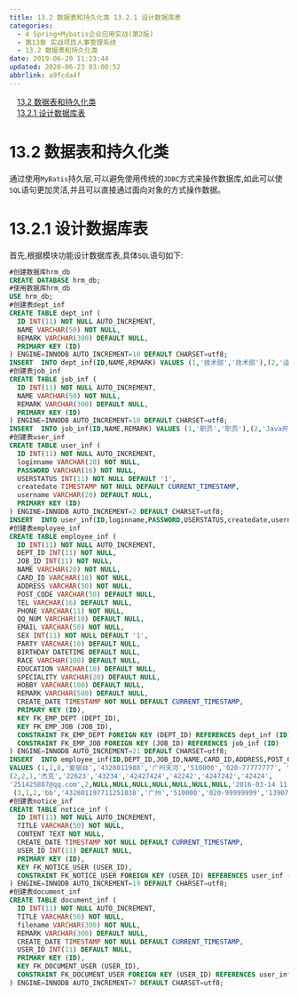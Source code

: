 ```yaml
---
title: 13.2 数据表和持久化类 13.2.1 设计数据库表
categories: 
  - 4 Spring+Mybatis企业应用实战(第2版)
  - 第13章 实战项目人事管理系统
  - 13.2 数据表和持久化类
date: 2019-06-20 11:23:44
updated: 2020-06-23 03:00:52
abbrlink: a9fcda4f
---
```

<div id='my_toc'><a href="/JavaReadingNotes/a9fcda4f/#13-2-数据表和持久化类" class="header_1">13.2 数据表和持久化类</a>&nbsp;<br><a href="/JavaReadingNotes/a9fcda4f/#13-2-1-设计数据库表" class="header_1">13.2.1 设计数据库表</a>&nbsp;<br></div>
<style>.header_1{margin-left: 1em;}.header_2{margin-left: 2em;}.header_3{margin-left: 3em;}.header_4{margin-left: 4em;}.header_5{margin-left: 5em;}.header_6{margin-left: 6em;}</style>
<!--more-->
<script>if (navigator.platform.search('arm')==-1){document.getElementById('my_toc').style.display = 'none';}var e,p = document.getElementsByTagName('p');while (p.length>0) {e = p[0];e.parentElement.removeChild(e);}</script>

<!--end-->
<!--SSTStart-->
# 13.2 数据表和持久化类
通过使用`MyBatis`持久层,可以避免使用传统的`JDBC`方式来操作数据库,如此可以使`SQL`语句更加灵活,并且可以直接通过面向对象的方式操作数据。
# 13.2.1 设计数据库表
首先,根据模块功能设计数据库表,具体`SQL`语句如下:
```sql
#创建数据库hrm_db
CREATE DATABASE hrm_db;
#使用数据库hrm_db
USE hrm_db;
#创建表dept_inf
CREATE TABLE dept_inf (
  ID INT(11) NOT NULL AUTO_INCREMENT,
  NAME VARCHAR(50) NOT NULL,
  REMARK VARCHAR(300) DEFAULT NULL,
  PRIMARY KEY (ID)
) ENGINE=INNODB AUTO_INCREMENT=10 DEFAULT CHARSET=utf8;
INSERT  INTO dept_inf(ID,NAME,REMARK) VALUES (1,'技术部','技术部'),(2,'运营部','运营部'),(3,'财务部','财务部'),(5,'总公办','总公办'),(6,'市场部','市场部'),(7,'教学部','教学部');
#创建表job_inf
CREATE TABLE job_inf (
  ID INT(11) NOT NULL AUTO_INCREMENT,
  NAME VARCHAR(50) NOT NULL,
  REMARK VARCHAR(300) DEFAULT NULL,
  PRIMARY KEY (ID)
) ENGINE=INNODB AUTO_INCREMENT=10 DEFAULT CHARSET=utf8;
INSERT  INTO job_inf(ID,NAME,REMARK) VALUES (1,'职员','职员'),(2,'Java开发工程师','Java开发工程师'),(3,'Java中级开发工程师','Java中级开发工程师'),(4,'Java高级开发工程师','Java高级开发工程师'),(5,'系统管理员','系统管理员'),(6,'架构师','架构师'),(7,'主管','主管'),(8,'经理','经理'),(9,'总经理','总经理');
#创建表user_inf
CREATE TABLE user_inf (
  ID INT(11) NOT NULL AUTO_INCREMENT,
  loginname VARCHAR(20) NOT NULL,
  PASSWORD VARCHAR(16) NOT NULL,
  USERSTATUS INT(11) NOT NULL DEFAULT '1',
  createdate TIMESTAMP NOT NULL DEFAULT CURRENT_TIMESTAMP,
  username VARCHAR(20) DEFAULT NULL,
  PRIMARY KEY (ID)
) ENGINE=INNODB AUTO_INCREMENT=2 DEFAULT CHARSET=utf8;
INSERT  INTO user_inf(ID,loginname,PASSWORD,USERSTATUS,createdate,username) VALUES (1,'admin','123456',2,'2016-03-12 09:34:28','超级管理员');
#创建表employee_inf
CREATE TABLE employee_inf (
  ID INT(11) NOT NULL AUTO_INCREMENT,
  DEPT_ID INT(11) NOT NULL,
  JOB_ID INT(11) NOT NULL,
  NAME VARCHAR(20) NOT NULL,
  CARD_ID VARCHAR(18) NOT NULL,
  ADDRESS VARCHAR(50) NOT NULL,
  POST_CODE VARCHAR(50) DEFAULT NULL,
  TEL VARCHAR(16) DEFAULT NULL,
  PHONE VARCHAR(11) NOT NULL,
  QQ_NUM VARCHAR(10) DEFAULT NULL,
  EMAIL VARCHAR(50) NOT NULL,
  SEX INT(11) NOT NULL DEFAULT '1',
  PARTY VARCHAR(10) DEFAULT NULL,
  BIRTHDAY DATETIME DEFAULT NULL,
  RACE VARCHAR(100) DEFAULT NULL,
  EDUCATION VARCHAR(10) DEFAULT NULL,
  SPECIALITY VARCHAR(20) DEFAULT NULL,
  HOBBY VARCHAR(100) DEFAULT NULL,
  REMARK VARCHAR(500) DEFAULT NULL,
  CREATE_DATE TIMESTAMP NOT NULL DEFAULT CURRENT_TIMESTAMP,
  PRIMARY KEY (ID),
  KEY FK_EMP_DEPT (DEPT_ID),
  KEY FK_EMP_JOB (JOB_ID),
  CONSTRAINT FK_EMP_DEPT FOREIGN KEY (DEPT_ID) REFERENCES dept_inf (ID),
  CONSTRAINT FK_EMP_JOB FOREIGN KEY (JOB_ID) REFERENCES job_inf (ID)
) ENGINE=INNODB AUTO_INCREMENT=21 DEFAULT CHARSET=utf8;
INSERT  INTO employee_inf(ID,DEPT_ID,JOB_ID,NAME,CARD_ID,ADDRESS,POST_CODE,TEL, PHONE,QQ_NUM,EMAIL,SEX,PARTY,BIRTHDAY,RACE,EDUCATION,SPECIALITY,HOBBY,REMARK,CREATE_DATE) 
VALUES (1,1,8,'爱丽丝','4328011988','广州天河','510000','020-77777777', '13902001111','36750066','251425887@qq.com',0,'党员','1980-01-01 00:00:00','满','本科','美声','唱歌','四大天王','2016-03-14 11:35:18'),
(2,2,1,'杰克','22623','43234','42427424','42242','4247242','42424', 
'251425887@qq.com',2,NULL,NULL,NULL,NULL,NULL,NULL,NULL,'2016-03-14 11:35:18'),
 (3,1,2,'bb','432801197711251038','广州','510000','020-99999999','13907351532', '36750064','36750064@qq.com',1,'党员','1977-11-25 00:00:00','汉','本科','计算机','爬山','无','2016-07-14 09:54:52');
#创建表notice_inf
CREATE TABLE notice_inf (
  ID INT(11) NOT NULL AUTO_INCREMENT,
  TITLE VARCHAR(50) NOT NULL,
  CONTENT TEXT NOT NULL,
  CREATE_DATE TIMESTAMP NOT NULL DEFAULT CURRENT_TIMESTAMP,
  USER_ID INT(11) DEFAULT NULL,
  PRIMARY KEY (ID),
  KEY FK_NOTICE_USER (USER_ID),
  CONSTRAINT FK_NOTICE_USER FOREIGN KEY (USER_ID) REFERENCES user_inf (ID)
) ENGINE=INNODB AUTO_INCREMENT=19 DEFAULT CHARSET=utf8;
#创建表document_inf
CREATE TABLE document_inf (
  ID INT(11) NOT NULL AUTO_INCREMENT,
  TITLE VARCHAR(50) NOT NULL,
  filename VARCHAR(300) NOT NULL,
  REMARK VARCHAR(300) DEFAULT NULL,
  CREATE_DATE TIMESTAMP NOT NULL DEFAULT CURRENT_TIMESTAMP,
  USER_ID INT(11) DEFAULT NULL,
  PRIMARY KEY (ID),
  KEY FK_DOCUMENT_USER (USER_ID),
  CONSTRAINT FK_DOCUMENT_USER FOREIGN KEY (USER_ID) REFERENCES user_inf (ID)
) ENGINE=INNODB AUTO_INCREMENT=7 DEFAULT CHARSET=utf8;
```
